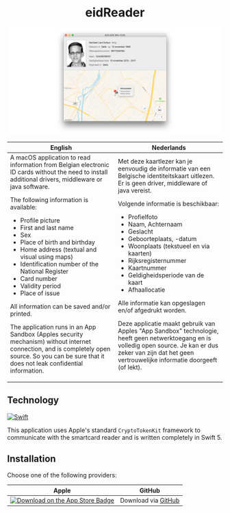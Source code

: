 <h1 align=center> eidReader </h1>

![screenshot](screenshot.png)

<table>
<thead>
<tr>
<th width=50%>English</th>
<th>Nederlands</th>
</tr>
</thead>
<tr>
<td>A macOS application to read information from Belgian electronic ID cards without the need to install additional drivers, middleware or java software.

The following information is available:
- Profile picture
- First and last name
- Sex
- Place of birth and birthday
- Home address (textual and visual using maps)
- Identification number of the National Register
- Card number
- Validity period
- Place of issue

All information can be saved and/or printed.

The application runs in an App Sandbox (Apples security mechanism) without internet connection, and is completely open source. So you can be sure that it does not leak confidential information.
</td><td>Met deze kaartlezer kan je eenvoudig de informatie van een Belgische identiteitskaart uitlezen. Er is geen driver, middleware of java vereist.

Volgende informatie is beschikbaar:
- Profielfoto
- Naam, Achternaam
- Geslacht
- Geboorteplaats, -datum
- Woonplaats (tekstueel en via kaarten)
- Rijksregisternummer
- Kaartnummer
- Geldigheidsperiode van de kaart
- Afhaallocatie

Alle informatie kan opgeslagen en/of afgedrukt worden.

Deze applicatie maakt gebruik van Apples "App Sandbox" technologie, heeft geen netwerktoegang en is volledig open source. Je kan er dus zeker van zijn dat het geen vertrouwelijke informatie doorgeeft (of lekt).</td>
</tr>
</table>

## Technology

<a href="https://swift.org"><img src="https://img.shields.io/badge/Swift-5.0-orange.svg?style=flat" alt="Swift" /></a>

This application uses Apple's standard `CryptoTokenKit` framework to communicate with the smartcard reader and is written completely in Swift 5.

## Installation

Choose one of the following providers:

| Apple | GitHub |
| ----- | ------ |
| <a href="https://itunes.apple.com/us/app/eidreader/id1190651975?l=nl&ls=1&mt=12"><img src="https://cdn.rawgit.com/Dev1an/eID-Reader/master/Download_on_the_App_Store_Badge_US-UK.svg" alt="Download on the App Store Badge" /></a> | Download via [GitHub](https://github.com/Dev1an/eID-Reader/releases/latest) |
